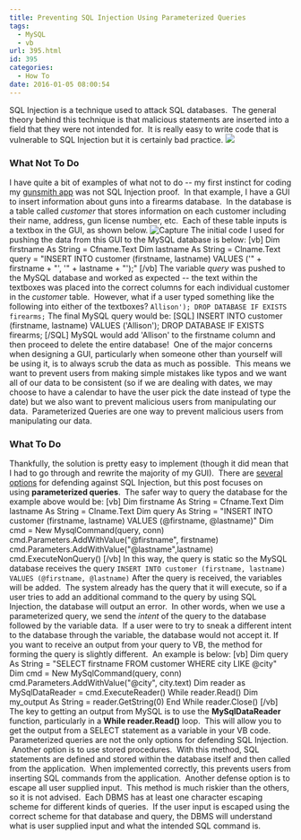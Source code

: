 ```yaml
---
title: Preventing SQL Injection Using Parameterized Queries
tags:
  - MySQL
  - vb
url: 395.html
id: 395
categories:
  - How To
date: 2016-01-05 08:00:54
---
```


SQL Injection is a technique used to attack SQL databases.  The general theory behind this technique is that malicious statements are inserted into a field that they were not intended for.  It is really easy to write code that is vulnerable to SQL Injection but it is certainly bad practice. [![](http://imgs.xkcd.com/comics/exploits_of_a_mom.png)](http://xkcd.com/327/)

### What Not To Do

I have quite a bit of examples of what not to do -- my first instinct for coding my [gunsmith app](http://www.techtrek.io/index.php/2015/12/18/gunsmith-db-and-app-part-1-overview/) was not SQL Injection proof.  In that example, I have a GUI to insert information about guns into a firearms database.  In the database is a table called _customer_ that stores information on each customer including their name, address, gun license number, etc.  Each of these table inputs is a textbox in the GUI, as shown below. ![Capture](http://www.techtrek.io/wp-content/uploads/2015/12/Capture-1.jpg) The initial code I used for pushing the data from this GUI to the MySQL database is below: \[vb\] Dim firstname As String = Cfname.Text Dim lastname As String = Clname.Text query = "INSERT INTO customer (firstname, lastname) VALUES ('" + firstname + "', '" + lastname + "');" \[/vb\] The variable _query_ was pushed to the MySQL database and worked as expected -- the text within the textboxes was placed into the correct columns for each individual customer in the _customer_ table.  However, what if a user typed something like the following into either of the textboxes? `Allison'); DROP DATABASE IF EXISTS firearms;` The final MySQL query would be: \[SQL\] INSERT INTO customer (firstname, lastname) VALUES ('Allison'); DROP DATABASE IF EXISTS firearms; \[/SQL\] MySQL would add 'Allison' to the firstname column and then proceed to delete the entire database!  One of the major concerns when designing a GUI, particularly when someone other than yourself will be using it, is to always scrub the data as much as possible.  This means we want to prevent users from making simple mistakes like typos and we want all of our data to be consistent (so if we are dealing with dates, we may choose to have a calendar to have the user pick the date instead of type the date) but we also want to prevent malicious users from manipulating our data.  Parameterized Queries are one way to prevent malicious users from manipulating our data.

### What To Do

Thankfully, the solution is pretty easy to implement (though it did mean that I had to go through and rewrite the majority of my GUI).  There are [several options](https://www.owasp.org/index.php/SQL_Injection_Prevention_Cheat_Sheet) for defending against SQL Injection, but this post focuses on using **parameterized queries**.  The safer way to query the database for the example above would be: \[vb\] Dim firstname As String = Cfname.Text Dim lastname As String = Clname.Text Dim query As String = "INSERT INTO customer (firstname, lastname) VALUES (@firstname, @lastname)" Dim cmd = New MysqlCommand(query, conn) cmd.Parameters.AddWithValue("@firstname", firstname) cmd.Parameters.AddWithValue("@lastname",lastname) cmd.ExecuteNonQuery() \[/vb\] In this way, the query is static so the MySQL database receives the query `INSERT INTO customer (firstname, lastname) VALUES (@firstname, @lastname)` After the query is received, the variables will be added.  The system already has the query that it will execute, so if a user tries to add an additional command to the query by using SQL Injection, the database will output an error.  In other words, when we use a parameterized query, we send the _intent_ of the query to the database followed by the variable data.  If a user were to try to sneak a different intent to the database through the variable, the database would not accept it. If you want to receive an output from your query to VB, the method for forming the query is slightly different.  An example is below: \[vb\] Dim query As String = "SELECT firstname FROM customer WHERE city LIKE @city" Dim cmd = New MySqlCommand(query, conn) cmd.Parameters.AddWithValue("@city", city.text) Dim reader as MySqlDataReader = cmd.ExecuteReader() While reader.Read() Dim my_output As String = reader.GetString(0) End While reader.Close() \[/vb\] The key to getting an output from MySQL is to use the **MySqlDataReader** function, particularly in a **While reader.Read()** loop.  This will allow you to get the output from a SELECT statement as a variable in your VB code. Parameterized queries are not the only options for defending SQL Injection.  Another option is to use stored procedures.  With this method, SQL statements are defined and stored within the database itself and then called from the application.  When implemented correctly, this prevents users from inserting SQL commands from the application.  Another defense option is to escape all user supplied input.  This method is much riskier than the others, so it is not advised.  Each DBMS has at least one character escaping scheme for different kinds of queries.  If the user input is escaped using the correct scheme for that database and query, the DBMS will understand what is user supplied input and what the intended SQL command is.
